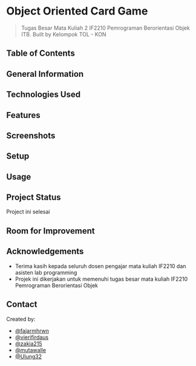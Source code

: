 # Object Oriented Card Game
> Tugas Besar Mata Kuliah 2 IF2210 Pemrograman Berorientasi Objek ITB. Built by Kelompok TOL - KON

## Table of Contents



## General Information



## Technologies Used



## Features

  
  


## Screenshots




## Setup



## Usage



## Project Status
Project ini selesai 


## Room for Improvement



## Acknowledgements
- Terima kasih kepada seluruh dosen pengajar mata kuliah IF2210 dan asisten lab programming
- Projek ini dikerjakan untuk memenuhi tugas besar mata kuliah IF2210 Pemrograman Berorientasi Objek


## Contact
Created by:
- [@fajarmhrwn](https://github.com/fajarmhrwn)
- [@vierifirdaus](https://github.com/vierifirdaus)
- [@zakia215](https://github.com/zakia215)
- [@mutawalle](https://github.com/mutawalle)
- [@Ulung32](https://github.com/Ulung32)


<!-- Optional -->
<!-- ## License -->
<!-- This project is open source and available under the [... License](). -->

<!-- You don't have to include all sections - just the one's relevant to your project -->

